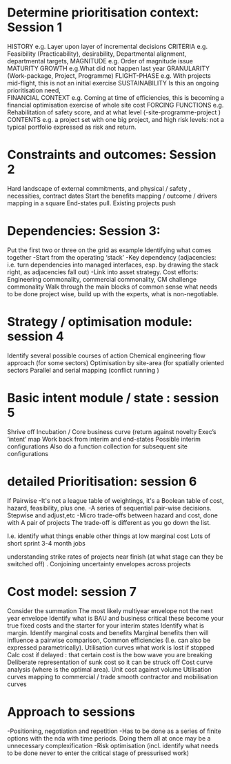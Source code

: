 # Determine prioritisation context: Session 1

HISTORY e.g. Layer upon layer of incremental decisions
CRITERIA e.g. Feasibility (Practicability), desirability, Departmental alignment, departmental targets, 
MAGNITUDE e.g. Order of magnitude issue
MATURITY GROWTH e.g.What did not happen last year
GRANULARITY (Work-package, Project, Programme) 
FLIGHT-PHASE e.g. With projects mid-flight, this is not an initial exercise
SUSTAINABILITY Is this an ongoing prioritisation need,  
FINANCIAL CONTEXT e.g. Coming at time of efficiencies, this is becoming a financial optimisation exercise of whole site cost
FORCING FUNCTIONS e.g. Rehabilitation of safety score, and at what level (-site-programme-project )
CONTENTS e.g. a project set with one big project, and high risk levels: not a typical portfolio expressed as risk and return. 

# Constraints and outcomes: Session 2
Hard landscape of external commitments, and physical / safety , necessities, contract dates
Start the benefits mapping / outcome / drivers mapping in a square
End-states pull. Existing projects push

# Dependencies: Session 3:
Put the first two or three on the grid as example
Identifying what comes together
-Start from the operating ‘stack’
-Key dependency (adjacencies: i.e. turn dependencies into managed interfaces, esp. by drawing the stack right, as adjacencies fall out)
-Link into asset strategy. Cost efforts: Engineering commonality, commercial commonality, CM challenge commonality
Walk through the main blocks of common sense what needs to be done project wise, build up with the experts, what is non-negotiable.

# Strategy / optimisation module: session 4
Identify several possible courses of action
Chemical engineering flow approach (for some sectors)
Optimisation by site-area (for spatially oriented sectors
Parallel and serial mapping  (conflict running )


# Basic intent module / state : session 5
Shrive off Incubation / Core business curve (return against novelty
Exec’s ‘intent’ map
Work back from interim and end-states
Possible interim configurations
Also do a function collection for subsequent site  configurations

# detailed Prioritisation: session 6
If Pairwise
-It's not a league table of weightings, it's a Boolean table of cost, hazard, feasibility, plus one. 
-A series of sequential pair-wise decisions. Stepwise and adjust,etc
-Micro trade-offs between hazard and cost, done with A pair of projects
The trade-off is different as you go down the list. 

I.e. identify what things enable other things at low marginal cost
Lots of short sprint 3-4 month jobs

understanding strike rates of projects near finish (at what stage can they be switched off) . 
Conjoining uncertainty envelopes across projects


# Cost model: session 7
Consider the summation
The most likely multiyear envelope not the next year envelope
Identify what is BAU and business critical
these become your true fixed costs and the starter for your interim states
Identify what is margin. Identify marginal costs and benefits
Marginal benefits then will influence a pairwise comparison, 
Common efficiencies (I.e. can also be expressed parametrically). Utilisation curves
what work is lost if stopped 
Calc cost if delayed : that certain cost is the bow wave you are breaking
Deliberate representation of sunk cost so it can be struck off
Cost curve analysis (where is the optimal area). Unit cost against volume
Utilisation curves
mapping to commercial / trade
smooth contractor and mobilisation curves

# Approach to sessions
-Positioning, negotiation and repetition
-Has to be done as a series of finite options with the nda with time periods. Doing them all at once may be a unnecessary complexification 
-Risk optimisation (incl. identify what needs to be done never to enter the critical stage of pressurised work)
